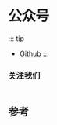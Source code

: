 # 公众号

::: tip

* [Github](https://github.com/xiaper/wechat)
:::

### 关注我们

<img :src="$withBase('/image/qrcode_xiaperio_430.jpg')" style="width:250px;"/>

## 参考

